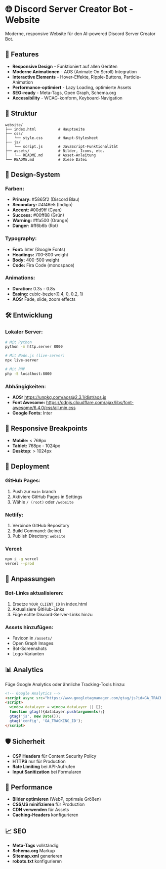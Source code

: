 # 🌐 Discord Server Creator Bot - Website

Moderne, responsive Website für den AI-powered Discord Server Creator Bot.

## 🚀 Features

- **Responsive Design** - Funktioniert auf allen Geräten
- **Moderne Animationen** - AOS (Animate On Scroll) Integration
- **Interactive Elements** - Hover-Effekte, Ripple-Buttons, Particle-Animation
- **Performance-optimiert** - Lazy Loading, optimierte Assets
- **SEO-ready** - Meta-Tags, Open Graph, Schema.org
- **Accessibility** - WCAG-konform, Keyboard-Navigation

## 📁 Struktur

```
website/
├── index.html          # Hauptseite
├── css/
│   └── style.css       # Haupt-Stylesheet
├── js/
│   └── script.js       # JavaScript-Funktionalität
├── assets/             # Bilder, Icons, etc.
│   └── README.md       # Asset-Anleitung
└── README.md           # Diese Datei
```

## 🎨 Design-System

### Farben:
- **Primary:** #5865f2 (Discord Blau)
- **Secondary:** #4f46e5 (Indigo)
- **Accent:** #00d9ff (Cyan)
- **Success:** #00ff88 (Grün)
- **Warning:** #ffa500 (Orange)
- **Danger:** #ff6b6b (Rot)

### Typography:
- **Font:** Inter (Google Fonts)
- **Headings:** 700-800 weight
- **Body:** 400-500 weight
- **Code:** Fira Code (monospace)

### Animations:
- **Duration:** 0.3s - 0.8s
- **Easing:** cubic-bezier(0.4, 0, 0.2, 1)
- **AOS:** Fade, slide, zoom effects

## 🛠️ Entwicklung

### Lokaler Server:
```bash
# Mit Python
python -m http.server 8000

# Mit Node.js (live-server)
npx live-server

# Mit PHP
php -S localhost:8000
```

### Abhängigkeiten:
- **AOS:** https://unpkg.com/aos@2.3.1/dist/aos.js
- **Font Awesome:** https://cdnjs.cloudflare.com/ajax/libs/font-awesome/6.4.0/css/all.min.css
- **Google Fonts:** Inter

## 📱 Responsive Breakpoints

- **Mobile:** < 768px
- **Tablet:** 768px - 1024px
- **Desktop:** > 1024px

## 🚀 Deployment

### GitHub Pages:
1. Push zur `main` branch
2. Aktiviere GitHub Pages in Settings
3. Wähle `/ (root)` oder `/website`

### Netlify:
1. Verbinde GitHub Repository
2. Build Command: (keine)
3. Publish Directory: `website`

### Vercel:
```bash
npm i -g vercel
vercel --prod
```

## 🔧 Anpassungen

### Bot-Links aktualisieren:
1. Ersetze `YOUR_CLIENT_ID` in index.html
2. Aktualisiere GitHub-Links
3. Füge echte Discord-Server-Links hinzu

### Assets hinzufügen:
- Favicon in `/assets/`
- Open Graph Images
- Bot-Screenshots
- Logo-Varianten

## 📊 Analytics

Füge Google Analytics oder ähnliche Tracking-Tools hinzu:

```html
<!-- Google Analytics -->
<script async src="https://www.googletagmanager.com/gtag/js?id=GA_TRACKING_ID"></script>
<script>
  window.dataLayer = window.dataLayer || [];
  function gtag(){dataLayer.push(arguments);}
  gtag('js', new Date());
  gtag('config', 'GA_TRACKING_ID');
</script>
```

## 🛡️ Sicherheit

- **CSP Headers** für Content Security Policy
- **HTTPS** nur für Production
- **Rate Limiting** bei API-Aufrufen
- **Input Sanitization** bei Formularen

## 🎯 Performance

- **Bilder optimieren** (WebP, optimale Größen)
- **CSS/JS minifizieren** für Production
- **CDN verwenden** für Assets
- **Caching-Headers** konfigurieren

## 📈 SEO

- **Meta-Tags** vollständig
- **Schema.org** Markup
- **Sitemap.xml** generieren
- **robots.txt** konfigurieren
